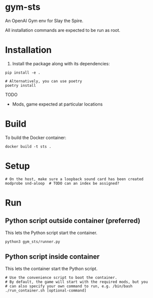 gym-sts
===

An OpenAI Gym env for Slay the Spire.

All installation commands are expected to be run as root.

# Installation

1. Install the package along with its dependencies:
```
pip install -e .

# Alternatively, you can use poetry
poetry install
```

TODO

- Mods, game expected at particular locations

# Build

To build the Docker container:
```
docker build -t sts .
```

# Setup

```
# On the host, make sure a loopback sound card has been created
modprobe snd-aloop  # TODO can an index be assigned?
```

# Run

## Python script outside container (preferred)

This lets the Python script start the container.

```
python3 gym_sts/runner.py
```

## Python script inside container

This lets the container start the Python script.

```
# Use the convenience script to boot the container.
# By default, the game will start with the required mods, but you
# can also specify your own command to run, e.g. /bin/bash
./run_container.sh [optional-command]
```
